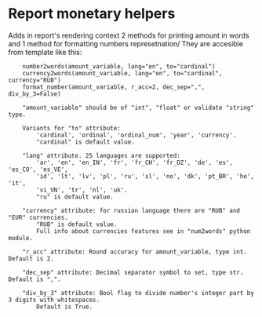 # Report monetary helpers
Adds in report's rendering context 2 methods for printing amount in words and
        1 method for formatting numbers represetnation/
        They are accesible from template like this:

        number2words(amount_variable, lang="en", to="cardinal")
        currency2words(amount_variable, lang="en", to="cardinal", currency="RUB")
        format_number(amount_variable, r_acc=2, dec_sep=",", div_by_3=False)

        "amount_variable" should be of "int", "float" or validate "string" type.

        Variants for "to" attribute:
            'cardinal', 'ordinal', 'ordinal_num', 'year', 'currency'.
            "cardinal" is default value.

        "lang" attribute. 25 languages are supported:
            'ar', 'en', 'en_IN', 'fr', 'fr_CH', 'fr_DZ', 'de', 'es', 'es_CO', 'es_VE',
            'id', 'lt', 'lv', 'pl', 'ru', 'sl', 'no', 'dk', 'pt_BR', 'he', 'it',
            'vi_VN', 'tr', 'nl', 'uk'.
            "ru" is default value.

        "currency" attribute: for russian language there are "RUB" and "EUR" currencies.
            "RUB" is default value.
            Full info about currencies features see in "num2words" python module.

        "r_acc" attribute: Round accuracy for amount_variable, type int. Default is 2.

        "dec_sep" attribute: Decimal separator symbol to set, type str. Default is ",".

        "div_by_3" attribute: Bool flag to divide number's integer part by 3 digits with whitespaces. 
            Default is True.
